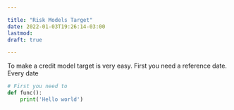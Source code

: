 ```yaml
---

title: "Risk Models Target"
date: 2022-01-03T19:26:14-03:00
lastmod: 
draft: true

---
```


To make a credit model target is very easy. First you need a reference date.
Every date

```python 
# First you need to 
def func():
    print('Hello world')

```
